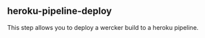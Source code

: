 heroku-pipeline-deploy
--------------------------------

This step allows you to deploy a wercker build to a heroku pipeline.